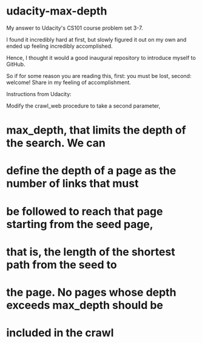 udacity-max-depth
=================

My answer to Udacity's CS101 course problem set 3-7.

I found it incredibly hard at first, but slowly figured it out on my own and ended up feeling incredibly accomplished.

Hence, I thought it would a good inaugural repository to introduce myself to GitHub.

So if for some reason you are reading this, first: you must be lost, second: welcome! Share in my feeling of accomplishment.

Instructions from Udacity:

Modify the crawl_web procedure to take a second parameter,
# max_depth, that limits the depth of the search.  We can 
# define the depth of a page as the number of links that must
# be followed to reach that page starting from the seed page,
# that is, the length of the shortest path from the seed to
# the page.  No pages whose depth exceeds max_depth should be
# included in the crawl
